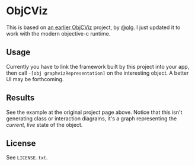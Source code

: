 # ObjCViz

This is based on [an earlier ObjCViz](http://people.no-distance.net/ol/software/objcviz/) project, by [@olg](http://twitter.com/olg). I just updated it to work with the modern objective-c runtime.

## Usage

Currently you have to link the framework built by this project into your app, then call `-[obj graphvizRepresentation]` on the interesting object. A better UI may be forthcoming.

## Results

See the example at the original project page above. Notice that this isn't generating class or interaction diagrams, it's a graph representing the _current, live_ state of the object.

## License

See `LICENSE.txt`.